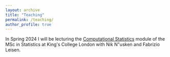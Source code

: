 ```yaml
---
layout: archive
title: "Teaching"
permalink: /teaching/
author_profile: true
---
```


In Spring 2024 I will be lecturing the [Computational Statistics](https://www.kcl.ac.uk/abroad/module-options/module?id=1a6df95e-951b-448c-9e6d-0c617e7e0f46) module of the MSc in Statistics at King's College London with Nik N\"usken and Fabrizio Leisen.

